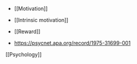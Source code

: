 - [[Motivation]]
- [[Intrinsic motivation]]
- [[Reward]]

- https://psycnet.apa.org/record/1975-31699-001

[[Psychology]]
